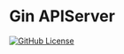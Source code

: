 # Gin APIServer

[![GitHub License](https://img.shields.io/github/license/luohu1/gin-apiserver)](https://github.com/luohu1/gin-apiserver/blob/master/LICENSE)